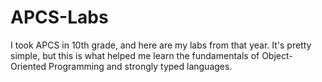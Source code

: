 # APCS-Labs
I took APCS in 10th grade, and here are my labs from that year. It's pretty simple, but this is what helped me learn the fundamentals of Object-Oriented Programming and strongly typed languages.
